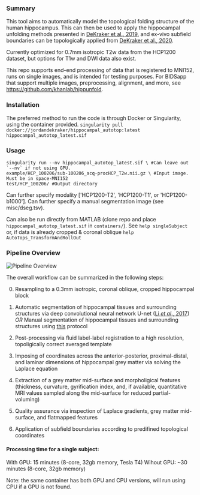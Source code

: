 ### Summary

This tool aims to automatically model the topological folding structure of the human hippocampus. This can then be used to apply the hippocampal unfolding methods presented in [DeKraker et al., 2019](https://www.sciencedirect.com/science/article/pii/S1053811917309977), and ex-vivo subfield boundaries can be topologically applied from [DeKraker et al., 2020](https://www.sciencedirect.com/science/article/pii/S105381191930919X?via%3Dihub).

Currently optimized for 0.7mm isotropic T2w data from the HCP1200 dataset, but options for T1w and DWI data also exist. 

This repo supports end-end processing of data that is registered to MNI152, runs on single images, and is intended for testing purposes. For BIDSapp that support multiple images, preprocessing, alignment, and more, see https://github.com/khanlab/hippunfold.

### Installation

The preferred method to run the code is through Docker or Singularity, using the container provided. 
`singularity pull docker://jordandekraker/hippocampal_autotop:latest hippocampal_autotop_latest.sif`

### Usage
```
singularity run --nv hippocampal_autotop_latest.sif \ #Can leave out `--nv` if not using GPU.
example/HCP_100206/sub-100206_acq-procHCP_T2w.nii.gz \ #Input image. Must be in space-MNI152
test/HCP_100206/ #Output directory
```
Can further specify modality \['HCP1200-T2', 'HCP1200-T1', or 'HCP1200-b1000'\]. Can further specify a manual segmentation image (see misc/dseg.tsv).

Can also be run directly from MATLAB (clone repo and place `hippocampal_autotop_latest.sif` in `containers/`). See `help singleSubject` or, if data is already cropped & coronal oblique `help AutoTops_TransformAndRollOut`

### Pipeline Overview

![Pipeline Overview](https://github.com/jordandekraker/Hippocampal_AutoTop/blob/master/misc/pipeline_overview.png)

The overall workflow can be summarized in the following steps:

0) Resampling to a 0.3mm isotropic, coronal oblique, cropped hippocampal block

1) Automatic segmentation of hippocampal tissues and surrounding structures via deep convolutional neural network U-net ([Li _et al_., 2017](https://arxiv.org/abs/1707.01992)) _OR_ Manual segmentation of hippocampal tissues and surrounding structures using [this](https://ars.els-cdn.com/content/image/1-s2.0-S1053811917309977-mmc1.pdf) protocol

2) Post-processing via fluid label-label registration to a high resolution, topoligically correct averaged template

3) Imposing of coordinates across the anterior-posterior, proximal-distal, and laminar dimensions of hippocampal grey matter via solving the Laplace equation

4) Extraction of a grey matter mid-surface and morpholigical features (thickness, curvature, gyrification index, and, if available, quantitative MRI values sampled along the mid-surface for reduced partial-voluming)

5) Quality assurance via inspection of Laplace gradients, grey matter mid-surface, and flatmapped features

6) Application of subfield boundaries according to predifined topological coordinates

#### Processing time for a single subject:

With GPU: 15 minutes (8-core, 32gb memory, Tesla T4)
Wihout GPU: ~30 minutes (8-core, 32gb memory) 

Note: the same container has both GPU and CPU versions, will run using CPU if a GPU is not found.
